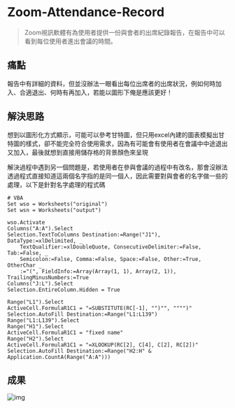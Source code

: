 # Zoom-Attendance-Record
> Zoom視訊軟體有為使用者提供一份與會者的出席紀錄報告，在報告中可以看到每位使用者進出會議的時間。

## 痛點
報告中有詳細的資料，但並沒辦法一眼看出每位出席者的出席狀況，例如何時加入、合適退出、何時有再加入，若能以圖形下俺是應該更好！

## 解決思路
想到以圖形化方式顯示，可能可以參考甘特圖，但只用excel內建的圖表模擬出甘特圖的樣式，卻不能完全符合使用需求，因為有可能會有使用者在會議中中途退出又加入，最後就想到直接用儲存格的背景顏色來呈現  

解決過程中遇到另一個問題是，若使用者在參與會議的過程中有改名，那會沒辦法透過程式直接知道這兩個名字指的是同一個人，因此需要對與會者的名字做一些的處理，以下是針對名字處理的程式碼  
```
# VBA
Set wso = Worksheets("original")
Set wsn = Worksheets("output")

wso.Activate
Columns("A:A").Select
Selection.TextToColumns Destination:=Range("J1"), DataType:=xlDelimited, _
    TextQualifier:=xlDoubleQuote, ConsecutiveDelimiter:=False, Tab:=False, _
    Semicolon:=False, Comma:=False, Space:=False, Other:=True, OtherChar _
    :="(", FieldInfo:=Array(Array(1, 1), Array(2, 1)), TrailingMinusNumbers:=True
Columns("J:L").Select
Selection.EntireColumn.Hidden = True
    
Range("L1").Select
ActiveCell.FormulaR1C1 = "=SUBSTITUTE(RC[-1], "")"", """")"
Selection.AutoFill Destination:=Range("L1:L139")
Range("L1:L139").Select
Range("H1").Select
ActiveCell.FormulaR1C1 = "fixed name"
Range("H2").Select
ActiveCell.FormulaR1C1 = "=XLOOKUP(RC[2], C[4], C[2], RC[2])"
Selection.AutoFill Destination:=Range("H2:H" & Application.CountA(Range("A:A")))
```

## 成果
![img]('https://github.com/JT-427/Zoom-Attendance-Record/blob/master/zoom_demo.gif')